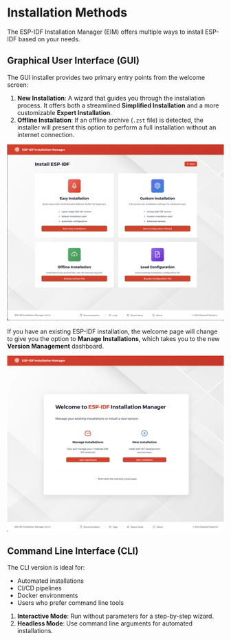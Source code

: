 # Installation Methods

The ESP-IDF Installation Manager (EIM) offers multiple ways to install ESP-IDF based on your needs.

## Graphical User Interface (GUI)

The GUI installer provides two primary entry points from the welcome screen:

1.  **New Installation**: A wizard that guides you through the installation process. It offers both a streamlined **Simplified Installation** and a more customizable **Expert Installation**.
2.  **Offline Installation**: If an offline archive (`.zst` file) is detected, the installer will present this option to perform a full installation without an internet connection.

![Installation methods](./screenshots/installation_methods.png)

If you have an existing ESP-IDF installation, the welcome page will change to give you the option to **Manage Installations**, which takes you to the new **Version Management** dashboard.

![Welcome - version already present](./screenshots/welcome_verion_management.png)

## Command Line Interface (CLI)

The CLI version is ideal for:
- Automated installations
- CI/CD pipelines
- Docker environments
- Users who prefer command line tools

1.  **Interactive Mode**: Run without parameters for a step-by-step wizard.
2.  **Headless Mode**: Use command line arguments for automated installations.
